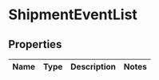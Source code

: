 
# ShipmentEventList

## Properties
Name | Type | Description | Notes
------------ | ------------- | ------------- | -------------



